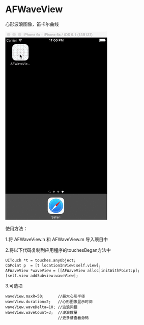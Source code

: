# AFWaveView
心形波浪图像，笛卡尔曲线

![Alt text](./AFWave.gif)

使用方法：

1.将 AFWaveView.h 和 AFWaveView.m 导入项目中

2.将以下代码复制到应用程序的touchesBegan方法中

```
UITouch *t = touches.anyObject;
CGPoint p  = [t locationInView:self.view];
AFWaveView *waveView = [[AFWaveView alloc]initWithPoint:p];
[self.view addSubview:waveView];
```
3.可选项
```
waveView.maxR=50;      //最大心形半径
waveView.duration=2;   //心形图像显示时间
waveView.waveDelta=10; //波浪间距
waveView.waveCount=3;  //波浪数量
                       //更多请查看源码
```
